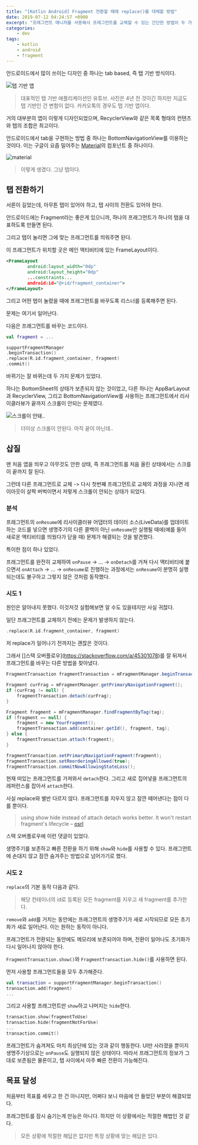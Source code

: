 ```yaml
---
title: "[Kotlin Android] Fragment 전환할 때에 replace()를 대체할 방법"
date: 2019-07-12 04:24:57 +0900
excerpt: "프래그먼트 매니저를 사용해서 프래그먼트를 교체할 수 있는 간단한 방법이 두 가지 있다. replace()와, show() + hide()이다."
categories:
    - dev
tags:
    - kotlin
    - android
    - fragment
---
```


안드로이드에서 많이 쓰이는 디자인 중 하나는 tab based, 즉 탭 기반 방식이다.

![탭 기반 앱](/assets/images/tab-based-app.jpg)

> 대표적인 탭 기반 애플리케이션인 유튜브. 사진은 4년 전 것이긴 하지만 지금도 탭 기반인 건 변함이 없다.
카카오톡의 경우도 탭 기반 앱이다.

거의 대부분의 앱이 이렇게 디자인되었으며, RecyclerView와 같은 목록 형태의 컨텐츠와 탭의 조합은 최고이다.

안드로이드에서 tab을 구현하는 방법 중 하나는 BottomNavigationView를 이용하는 것이다.
이는 구글이 요즘 밀어주는 [Material](https://material.io/design/)의 컴포넌트 중 하나이다.

![material](https://storage.googleapis.com/spec-host-backup/mio-design%2Fassets%2F1h5m0BGM_LfXii-6hO4JisEM0bcWvG0Gl%2Fbottomnav-usage-1.png)
> 이렇게 생겼다. 그냥 탭이다.

## 탭 전환하기

서론이 길었는데, 아무튼 탭이 있어야 하고, 탭 사이의 전환도 있어야 한다.

안드로이드에는 Fragment라는 좋은게 있으니까, 하나의 프래그먼트가 하나의 탭을 대표하도록 만들면 된다.

그리고 탭이 눌리면 그에 맞는 프래그먼트를 띄워주면 된다.

이 프래그먼트가 위치할 곳은 메인 액티비티에 있는 FrameLayout이다.

~~~xml
<FrameLayout
        android:layout_width="0dp"
        android:layout_height="0dp"
        ...constraints...
        android:id="@+id/fragment_container">
</FrameLayout>
~~~

그리고 어떤 탭이 눌렸을 때에 프래그먼트를 바꾸도록 리스너를 등록해주면 된다.

문제는 여기서 일어난다.

다음은 프래그먼트를 바꾸는 코드이다.

~~~kotlin
val fragment = ...

supportFragmentManager
.beginTransaction()
.replace(R.id.fragment_container, fragment)
.commit()
~~~

바뀌기는 잘 바뀌는데 두 가지 문제가 있었다.

하나는 BottomSheet의 상태가 보존되지 않는 것이었고, 다른 하나는 AppBarLayout과 RecyclerView, 그리고 BottomNavigationView를 사용하는 프래그먼트에서 리사이클러뷰가 끝까지 스크롤이 안되는 문제였다.

![스크롤이 안돼..](/assets/images/scroll-problem.png)
> 더이상 스크롤이 안된다. 아직 끝이 아닌데..

## 삽질

맨 처음 앱을 띄우고 아무것도 안한 상태, 즉 프래그먼트를 처음 올린 상태에서는 스크를이 끝까지 잘 된다.

그런데 다른 프래그먼트로 교체 -> 다시 첫번쨰 프래그먼트로 교체의 과정을 지나면 레이아웃이 살짝 버벅이면서 저렇게 스크롤이 안되는 상태가 되었다.

### 분석

프래그먼트의 `onResume`에 리사이클러뷰 어댑터의 데이터 소스(LiveData)를 업데이트하는 코드를 넣으면 생명주기의 다른 콜백이 아닌 `onResume`만 실행될 때에(예를 들어 새로운 액티비티를 띄웠다가 닫을 때) 문제가 해결되는 것을 발견했다.

특이한 점이 하나 있었다.

프래그먼트를 완전히 교체하여 `onPause` -> ... -> `onDetach`를 거쳐 다시 액티비티에 붙으면서 `onAttach` -> ... -> `onResume`로 진행하는 과정에서는 `onResume`이 분명히 실행되는데도 불구하고 그렇지 않은 것처럼 동작했다.

### 시도 1

원인은 알아내지 못했다. 이것저것 실험해보면 알 수도 있을테지만 사실 귀찮다.

일단 프래그먼트를 교체하기 전에는 문제가 발생하지 않는다.
~~~kotlin
.replace(R.id.fragment_container, fragment)
~~~

저 replace가 일어나기 전까지는 괜찮은 것이다.

그래서 []스택 오버플로우](https://stackoverflow.com/a/45301078)를 잘 뒤져서 프래그먼트를 바꾸는 다른 방법을 찾아냈다.

~~~java
FragmentTransaction fragmentTransaction = mFragmentManager.beginTransaction();

Fragment curFrag = mFragmentManager.getPrimaryNavigationFragment();
if (curFrag != null) {
    fragmentTransaction.detach(curFrag);
}

Fragment fragment = mFragmentManager.findFragmentByTag(tag);
if (fragment == null) {
    fragment = new YourFragment();
    fragmentTransaction.add(container.getId(), fragment, tag);
} else {
    fragmentTransaction.attach(fragment);
}

fragmentTransaction.setPrimaryNavigationFragment(fragment);
fragmentTransaction.setReorderingAllowed(true);
fragmentTransaction.commitNowAllowingStateLoss();
~~~

현재 떠있는 프래그먼트를 가져와서 `detach`한다. 그리고 새로 집어넣을 프래그먼트의 레퍼런스를 잡아서 `attach`한다.

사실 replace와 별반 다르지 않다. 프래그먼트를 지우지 않고 잠깐 떼어낸다는 점이 다를 뿐이다.

> using show hide instead of attach detach works better. It won't restart fragment's lifecycle – [osrl](https://stackoverflow.com/users/1120126/osrl)

스택 오버플로우에 이런 댓글이 있었다.

생명주기를 보존하고 빠른 전환을 하기 위해 `show`와 `hide`를 사용할 수 있다.
프래그먼트에 손대지 않고 잠깐 숨겨주는 방법으로 넘어가기로 했다.

### 시도 2

`replace`의 기본 동작 다음과 같다.
> 해당 컨테이너의 id로 등록된 모든 fragment를 지우고 새 fragment를 추가한다.

`remove`와 `add`를 거치는 동안에는 프래그먼트의 생명주기가 새로 시작되므로 모든 초기화가 새로 일어난다. 이는 원하는 동작이 아니다.

프래그먼트가 전환되는 동안에도 메모리에 보존되어야 하며, 전환이 일어나도 초기화가 다시 일어나지 않아야 한다.

`FragmentTransaction.show()`와 `FragmentTransaction.hide()`를 사용하면 된다.

먼저 사용할 프래그먼트들을 모두 추가해준다.

~~~kotlin
val transaction = supportFragmentManager.beginTransaction()
transaction.add(fragment)
...
~~~

그리고 사용할 프래그먼트만 `show`하고 나머지는 `hide`한다.

~~~kotlin
transaction.show(fragmentToUse)
transaction.hide(fragmentNotForUse)
...
transaction.commit()
~~~

프래그먼트가 숨겨져도 마치 최상단에 있는 것과 같이 행동한다.
UI만 사라졌을 뿐이지 생명주기상으로는 `onPause`도 실행되지 않은 상태이다.
따라서 프래그먼트의 정보가 그대로 보존됨은 물론이고, 탭 사이에서 아주 빠른 전환이 가능해진다.

## 목표 달성

처음부터 목표를 세우고 한 건 아니지만, 어쩌다 보니 마음에 안 들었던 부분이 해결되었다.

프래그먼트를 잠시 숨기는게 만능은 아니다. 하지만 이 상황에서는 적절한 해법인 것 같다.

> 모든 상황에 적절한 해답은 없지만 특정 상황에 맞는 해답은 있다.
